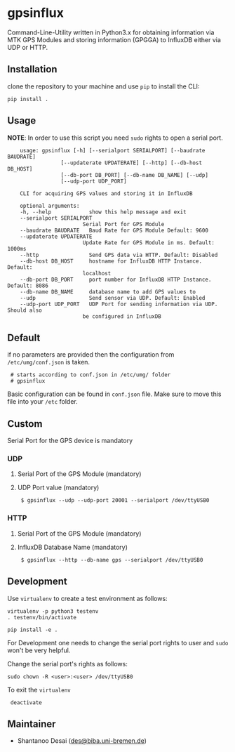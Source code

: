# gpsinflux

Command-Line-Utility written in Python3.x for obtaining information via
MTK GPS Modules and storing information (GPGGA) to InfluxDB either via UDP or HTTP.


## Installation

clone the repository to your machine and use `pip` to install the CLI:

    pip install .

## Usage

__NOTE__: In order to use this script you need `sudo` rights to open a serial port.


```
    usage: gpsinflux [-h] [--serialport SERIALPORT] [--baudrate BAUDRATE]
                 [--updaterate UPDATERATE] [--http] [--db-host DB_HOST]
                 [--db-port DB_PORT] [--db-name DB_NAME] [--udp]
                 [--udp-port UDP_PORT]

    CLI for acquiring GPS values and storing it in InfluxDB

    optional arguments:
    -h, --help            show this help message and exit
    --serialport SERIALPORT
                        Serial Port for GPS Module
    --baudrate BAUDRATE   Baud Rate for GPS Module Default: 9600
    --updaterate UPDATERATE
                        Update Rate for GPS Module in ms. Default: 1000ms
    --http                Send GPS data via HTTP. Default: Disabled
    --db-host DB_HOST     hostname for InfluxDB HTTP Instance. Default:
                        localhost
    --db-port DB_PORT     port number for InfluxDB HTTP Instance. Default: 8086
    --db-name DB_NAME     database name to add GPS values to
    --udp                 Send sensor via UDP. Default: Enabled
    --udp-port UDP_PORT   UDP Port for sending information via UDP. Should also
                        be configured in InfluxDB

```


## Default

if no parameters are provided then the configuration from `/etc/umg/conf.json` is taken.

     # starts according to conf.json in /etc/umg/ folder
     # gpsinflux

Basic configuration can be found in `conf.json` file. Make sure to move this file into your `/etc` folder.


## Custom

Serial Port for the GPS device is mandatory

### UDP

1. Serial Port of the GPS Module (mandatory)

2. UDP Port value (mandatory)

        $ gpsinflux --udp --udp-port 20001 --serialport /dev/ttyUSB0


### HTTP

1. Serial Port of the GPS Module (mandatory)

2. InfluxDB Database Name (mandatory)

        $ gpsinflux --http --db-name gps --serialport /dev/ttyUSB0


## Development

Use `virtualenv` to create a test environment as follows:

    virtualenv -p python3 testenv
    . testenv/bin/activate

    pip install -e .

For Development one needs to change the serial port rights to user and `sudo` won't be very helpful.

Change the serial port's rights as follows:

    sudo chown -R <user>:<user> /dev/ttyUSB0

To exit the `virtualenv`

     deactivate

## Maintainer

* Shantanoo Desai (des@biba.uni-bremen.de)
